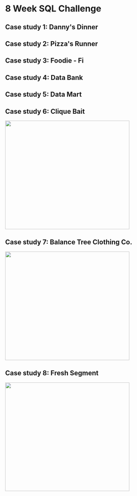 # 8 Week SQL Challenge
## Case study 1: Danny's Dinner


## Case study 2: Pizza's Runner
## Case study 3: Foodie - Fi
## Case study 4: Data Bank
## Case study 5: Data Mart
## Case study 6: Clique Bait
<img src="https://github.com/hanchihl/8-Week-SQL-Challenge/assets/89310493/263061a8-d925-4264-80c1-29b4f5a42098" width=400 height=350>

## Case study 7: Balance Tree Clothing Co.
<img src="https://github.com/hanchihl/8-Week-SQL-Challenge/assets/89310493/c85f50f2-098b-437c-b117-37dbef8c4d74" width=400 height=350>

## Case study 8: Fresh Segment
<img src="https://github.com/hanchihl/8-Week-SQL-Challenge/assets/89310493/f1af5629-ba08-4c16-8fcb-46b4b4944c05" width=400 height=350>
